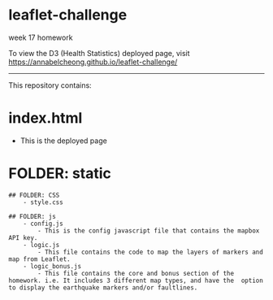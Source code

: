 # leaflet-challenge
week 17 homework

To view the D3 (Health Statistics) deployed page, visit https://annabelcheong.github.io/leaflet-challenge/
******************************
This repository contains: 

# index.html 
- This is the deployed page

# FOLDER: static

    ## FOLDER: CSS
        - style.css
    
    ## FOLDER: js
        - config.js
            - This is the config javascript file that contains the mapbox API key.
        - logic.js
            - This file contains the code to map the layers of markers and map from Leaflet.
        - logic_bonus.js
            - This file contains the core and bonus section of the homework. i.e. It includes 3 different map types, and have the  option to display the earthquake markers and/or faultlines.
